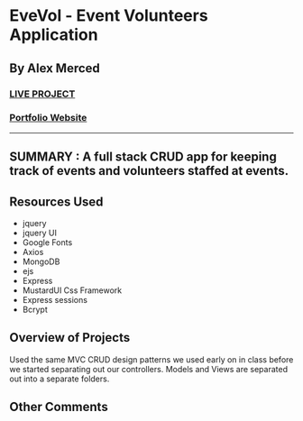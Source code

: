 # EveVol - Event Volunteers Application
## By Alex Merced
### [LIVE PROJECT](https://fierce-waters-95519.herokuapp.com/index)
### [Portfolio Website](https://www.AlexMercedCoder.com)
---
**SUMMARY** :
A full stack CRUD app for keeping track of events and volunteers staffed at events.
---
## Resources Used

- jquery
- jquery UI
- Google Fonts
- Axios
- MongoDB
- ejs
- Express
- MustardUI Css Framework
- Express sessions
- Bcrypt

## Overview of Projects

Used the same MVC CRUD design patterns we used early on in class before we started separating out our controllers. Models and Views are separated out into a separate folders.

## Other Comments


<!-- Image Tag: ![alt text](image.jpg) -->
<!-- Link Tag: [title](https://www.example.com) -->
<!-- https://www.markdownguide.org/cheat-sheet/ -->
